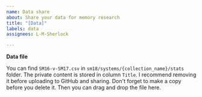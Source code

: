 ```yaml
---
name: Data share
about: Share your data for memory research
title: "[Data]"
labels: data
assignees: L-M-Sherlock

---
```


**Data file**

You can find `SM16-v-SM17.csv` in `sm18/systems/{collection_name}/stats` folder. The private content is stored in column `Title`. I recommend removing it before uploading to GitHub and sharing. Don't forget to make a copy before you delete it. Then you can drag and drop the file here.
